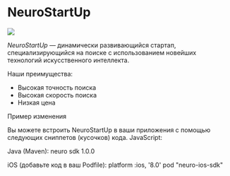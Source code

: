 # NeuroStartUp

![](logo.png)

*NeuroStartUp* — динамически развивающийся стартап, специализирующийся на поиске с использованием новейших технологий искусственного интеллекта.

Наши преимущества:
* Высокая точность поиска
* Высокая скорость поиска
* Низкая цена

Пример изменения

Вы можете встроить NeuroStartUp в ваши приложения с помощью следующих сниппетов (кусочков) кода.
JavaScript:
  <script src="https://localhost/neuro.sdk.min.js"> </script>

Java (Maven):
  <dependency>
    <groupId>neuro</groupId>
    <artifactId>sdk</artifactId>
    <version>1.0.0</version>
  </dependency>

iOS (добавьте код в ваш Podfile):
  platform :ios, '8.0'
  pod "neuro-ios-sdk"
